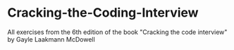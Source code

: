 # Cracking-the-Coding-Interview
All exercises from the 6th edition of the book "Cracking the code interview" by Gayle Laakmann McDowell
